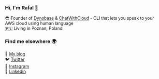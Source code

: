 ### Hi, I'm Rafal  👋

😎 Founder of [Dynobase](https://dynobase.dev) & [ChatWithCloud](https://ChatWithCloud.ai/) - CLI that lets you speak to your AWS cloud using human language <br />
🇵🇱 Living in Poznan, Poland

### Find me elsewhere 🌍

🏡 [My blog](https://rwilinski.ai) <br />
🐦 [Twitter](https://twitter.com/RafalWilinski)  <br />
📸 [Instagram](https://instagram.com/rwilinski)  <br />
👔 [Linkedin](https://www.linkedin.com/in/rafwilinski/)
